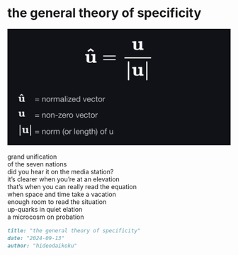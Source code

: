 # the general theory of specificity
![the general theory of specificity](images/the%20general%20theory%20of%20specificity.jpeg)

grand unification<br/>
of the seven nations<br/>
did you hear it on the media station?<br/>
it’s clearer when you’re at an elevation<br/>
that’s when you can really read the equation<br/>
when space and time take a vacation<br/>
enough room to read the situation<br/>
up-quarks in quiet elation<br/>
a microcosm on probation

```markdown
title: "the general theory of specificity"
date: "2024-09-13"
author: "hideodaikoku"
```